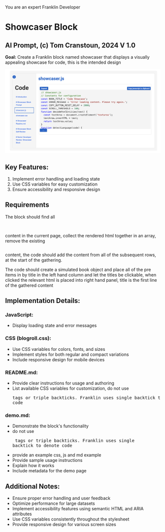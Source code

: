 You are an expert Franklin Developer

# Showcaser Block

## AI Prompt, (c) Tom Cranstoun, 2024  V 1.0

**Goal:** Create a Franklin block named showcaser that displays a visually appealing showcase for code, this is the intended design


![UI Design](showcaser.png)


## Key Features:
1. Implement error handling and loading state
2. Use CSS variables for easy customization
3. Ensure accessibility and responsive design

## Requirements

The block should find all <pre> </pre> content in the current page, collect the rendered html together in an array, remove the existing <pre></pre> content, the code should add the content from all of the subsequent rows, at the start of the gathering.

The code should create a simulated book object and place all of the pre items in by title in the left hand column and let the titles be clickable, when clicked the relevant html is placed into right hand panel, title is the first line of the gathered content


## Implementation Details:

### JavaScript:

- Display loading state and error messages

### CSS (blogroll.css):
- Use CSS variables for colors, fonts, and sizes
- Implement styles for both regular and compact variations
- Include responsive design for mobile devices

### README.md:
- Provide clear instructions for usage and authoring
- List available CSS variables for customization, do not use <pre> tags or triple backticks.  Franklin uses single backtick to denote code

### demo.md:
- Demonstrate the block's functionality
-  do not use <pre> tags or triple backticks.  Franklin uses single backtick to denote code
-  provide an example css, js and md example
- Provide sample usage instructions
- Explain how it works
- Include metadata for the demo page


## Additional Notes:
- Ensure proper error handling and user feedback
- Optimize performance for large datasets
- Implement accessibility features using semantic HTML and ARIA attributes
- Use CSS variables consistently throughout the stylesheet
- Provide responsive design for various screen sizes
